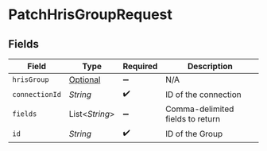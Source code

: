 # PatchHrisGroupRequest


## Fields

| Field                                                   | Type                                                    | Required                                                | Description                                             |
| ------------------------------------------------------- | ------------------------------------------------------- | ------------------------------------------------------- | ------------------------------------------------------- |
| `hrisGroup`                                             | [Optional<HrisGroup>](../../models/shared/HrisGroup.md) | :heavy_minus_sign:                                      | N/A                                                     |
| `connectionId`                                          | *String*                                                | :heavy_check_mark:                                      | ID of the connection                                    |
| `fields`                                                | List<*String*>                                          | :heavy_minus_sign:                                      | Comma-delimited fields to return                        |
| `id`                                                    | *String*                                                | :heavy_check_mark:                                      | ID of the Group                                         |